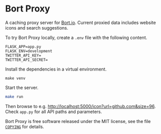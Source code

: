 Bort Proxy
==========

A caching proxy server for [Bort.io](https://bort.io/). Current proxied
data includes website icons and search suggestions.

To try Bort Proxy locally, create a `.env` file with the following
content.

```
FLASK_APP=app.py
FLASK_ENV=development
TWITTER_API_KEY=
TWITTER_API_SECRET=
```

Install the dependencies in a virtual environment.

```
make venv
```

Start the server.

```bash
make run
```

Then browse to e.g. <http://localhost:5000/icon?url=github.com&size=96>.
Check `app.py` for all API paths and parameters.

Bort Proxy is free software released under the MIT license, see the file
[`COPYING`](COPYING) for details.
